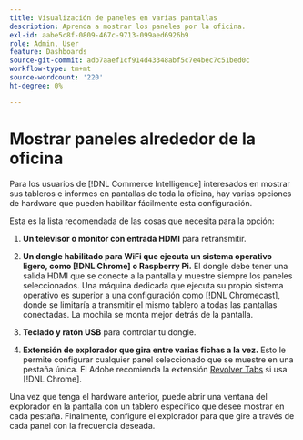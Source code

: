 ```yaml
---
title: Visualización de paneles en varias pantallas
description: Aprenda a mostrar los paneles por la oficina.
exl-id: aabe5c8f-0809-467c-9713-099aed6926b9
role: Admin, User
feature: Dashboards
source-git-commit: adb7aaef1cf914d43348abf5c7e4bec7c51bed0c
workflow-type: tm+mt
source-wordcount: '220'
ht-degree: 0%

---
```


# Mostrar paneles alrededor de la oficina

Para los usuarios de [!DNL Commerce Intelligence] interesados en mostrar sus tableros e informes en pantallas de toda la oficina, hay varias opciones de hardware que pueden habilitar fácilmente esta configuración.

Esta es la lista recomendada de las cosas que necesita para la opción:

1. **Un televisor o monitor con entrada HDMI** para retransmitir.

1. **Un dongle habilitado para WiFi que ejecuta un sistema operativo ligero, como [!DNL Chrome] o Raspberry Pi.** El dongle debe tener una salida HDMI que se conecte a la pantalla y muestre siempre los paneles seleccionados. Una máquina dedicada que ejecuta su propio sistema operativo es superior a una configuración como [!DNL Chromecast], donde se limitaría a transmitir el mismo tablero a todas las pantallas conectadas. La mochila se monta mejor detrás de la pantalla.

1. **Teclado y ratón USB** para controlar tu dongle.

1. **Extensión de explorador que gira entre varias fichas a la vez.** Esto le permite configurar cualquier panel seleccionado que se muestre en una pestaña única. El Adobe recomienda la extensión [Revolver Tabs](https://chrome.google.com/webstore/detail/revolver-tabs/dlknooajieciikpedpldejhhijacnbda?hl=en) si usa [!DNL Chrome].

Una vez que tenga el hardware anterior, puede abrir una ventana del explorador en la pantalla con un tablero específico que desee mostrar en cada pestaña. Finalmente, configure el explorador para que gire a través de cada panel con la frecuencia deseada.
